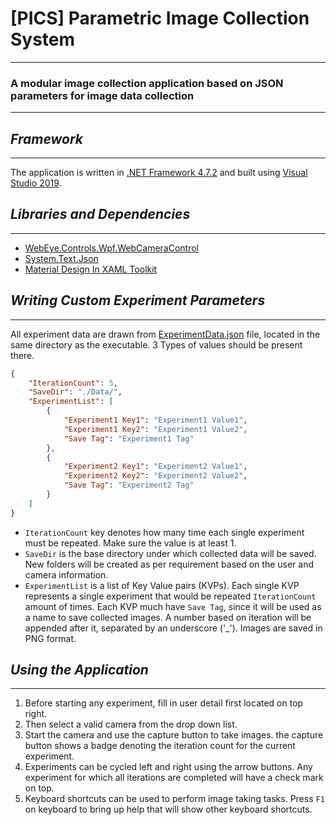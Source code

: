 <!-- Written by Mohammad Ishrak Abedin-->
# \[PICS\] Parametric Image Collection System
---
### A modular image collection application based on JSON parameters for image data collection
---

## *Framework*
---
The application is written in [.NET Framework 4.7.2](https://dotnet.microsoft.com/en-us/download/dotnet-framework/net472) and built using [Visual Studio 2019](https://visualstudio.microsoft.com/downloads/).

## *Libraries and  Dependencies*
---
+ [WebEye.Controls.Wpf.WebCameraControl](https://www.nuget.org/packages/WebEye.Controls.Wpf.WebCameraControl/)
+ [System.Text.Json](https://www.nuget.org/packages/System.Text.Json/)
+ [Material Design In XAML Toolkit](https://github.com/MaterialDesignInXAML/MaterialDesignInXamlToolkit)

## *Writing Custom Experiment Parameters*
---
All experiment data are drawn from [ExperimentData.json](./PICS/ExperimentData.json) file, located in the same directory as the executable. 3 Types of values should be present there.

```json
{
    "IterationCount": 5,
    "SaveDir": "./Data/",
    "ExperimentList": [
        {
            "Experiment1 Key1": "Experiment1 Value1",
            "Experiment1 Key2": "Experiment1 Value2",
            "Save Tag": "Experiment1 Tag"
        },
        {
            "Experiment2 Key1": "Experiment2 Value1",
            "Experiment2 Key2": "Experiment2 Value2",
            "Save Tag": "Experiment2 Tag"
        }
    ]
}
```
+ `IterationCount` key denotes how many time each single experiment must be repeated. Make sure the value is at least 1.
+ `SaveDir` is the base directory under which collected data will be saved. New folders will be created as per requirement based on the user and camera information. 
+ `ExperimentList` is a list of Key Value pairs (KVPs). Each single KVP represents a single experiment that would be repeated `IterationCount` amount of times. Each KVP much have `Save Tag`, since it will be used as a name to save collected images. A number based on iteration will be appended after it, separated by an underscore ('_'). Images are saved in PNG format.

## *Using the Application*
---
1. Before starting any experiment, fill in user detail first located on top right.
2. Then select a valid camera from the drop down list.
3. Start the camera and use the capture button to take images. the capture button shows a badge denoting the iteration count for the current experiment.
4. Experiments can be cycled left and right using the arrow buttons. Any experiment for which all iterations are completed will have a check mark on top.
5. Keyboard shortcuts can be used to perform image taking tasks. Press `F1` on keyboard to bring up help that will show other keyboard shortcuts.